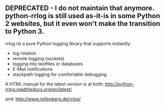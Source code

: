 DEPRECATED - I do not maintain that anymore. python-rrlog is still used as-it-is in some Python 2 websites, but it even won't make the transition to Python 3.
--

rrlog ist a pure Python logging library that supports instantly:


* log rotation
* remote logging (sockets)
* logging into textfiles or databases
* E-Mail notifications
* stackpath logging for comfortable debugging


A HTML manual for the latest version is at both:
http://python-rrlog.readthedocs.org/en/latest/

and:
http://www.reifenberg.de/rrlog/
